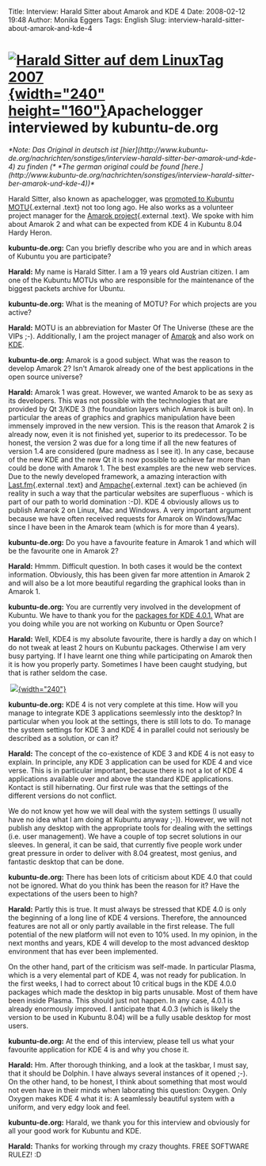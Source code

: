 Title: Interview: Harald Sitter about Amarok and KDE 4
Date: 2008-02-12 19:48
Author: Monika Eggers
Tags: English
Slug: interview-harald-sitter-about-amarok-and-kde-4

[![Harald Sitter auf dem LinuxTag 2007](http://www.kubuntu-de.org/files/bilder/LinuxTag2007_038_0.jpg){width="240" height="160"}](http://www.kubuntu-de.org/bilder/events/linuxtag-2007?page=1&img=7)Apachelogger interviewed by kubuntu-de.org
===============================================================================================================================================================================================================================================


<address>
*Note: Das Original in deutsch ist
[hier](http://www.kubuntu-de.org/nachrichten/sonstiges/interview-harald-sitter-ber-amarok-und-kde-4)
zu finden (* *The german original could be found
[here.](http://www.kubuntu-de.org/nachrichten/sonstiges/interview-harald-sitter-ber-amarok-und-kde-4))*

</address>

Harald Sitter, also known as apachelogger, was [promoted to Kubuntu
MOTU](https://lists.ubuntu.com/archives/ubuntu-devel/2007-November/024826.html "https://lists.ubuntu.com/archives/ubuntu-devel/2007-November/024826.html"){.external
.text} not too long ago. He also works as a volunteer project manager
for the [Amarok
project](http://amarok.kde.org/ "http://amarok.kde.org"){.external
.text}. We spoke with him about Amarok 2 and what can be expected from
KDE 4 in Kubuntu 8.04 Hardy Heron.


**kubuntu-de.org:** Can you briefly describe who you are and in which
areas of Kubuntu you are participate?  

**Harald:** My name is Harald Sitter. I am a 19 years old Austrian
citizen. I am one of the Kubuntu MOTUs who are responsible for the
maintenance of the biggest packets archive for Ubuntu.


**kubuntu-de.org:** What is the meaning of MOTU? For which projects are
you active?  

**Harald:** MOTU is an abbreviation for Master Of The Universe (these
are the VIPs ;-). Additionally, I am the project manager of
[Amarok](http://amarok.kde.org) and also work on
[KDE](http://www.kde.org).


<!--break--><!--break-->

**kubuntu-de.org:** Amarok is a good subject. What was the reason to
develop Amarok 2? Isn't Amarok already one of the best applications in
the open source universe?  

**Harald:** Amarok 1 was great. However, we wanted Amarok to be as sexy
as its developers. This was not possible with the technologies that are
provided by Qt 3/KDE 3 (the foundation layers which Amarok is built on).
In particular the areas of graphics and graphics manipulation have been
immensely improved in the new version. This is the reason that Amarok 2
is already now, even it is not finished yet, superior to its
predecessor. To be honest, the version 2 was due for a long time if all
the new features of version 1.4 are considered (pure madness as I see
it). In any case, because of the new KDE and the new Qt it is now
possible to achieve far more than could be done with Amarok 1. The best
examples are the new web services. Due to the newly developed framework,
a amazing interaction with
[Last.fm](http://www.lastfm.de/ "http://www.lastfm.de"){.external .text}
and [Ampache](http://ampache.org/ "http://ampache.org"){.external .text}
can be achieved (in reality in such a way that the particular websites
are superfluous - which is part of our path to world domination :-D).
KDE 4 obviously allows us to publish Amarok 2 on Linux, Mac and Windows.
A very important argument because we have often received requests for
Amarok on Windows/Mac since I have been in the Amarok team (which is for
more than 4 years).


**kubuntu-de.org:** Do you have a favourite feature in Amarok 1 and
which will be the favourite one in Amarok 2?  

**Harald:** Hmmm. Difficult question. In both cases it would be the
context information. Obviously, this has been given far more attention
in Amarok 2 and will also be a lot more beautiful regarding the
graphical looks than in Amarok 1.


**kubuntu-de.org:** You are currently very involved in the development
of Kubuntu. We have to thank you for the [packages for KDE
4.0.1.](http://www.kubuntu-de.org/nachrichten/software/kde/kde-4-0-1-mit-paketen-f-r-kubuntu-erschienen)
What are you doing while you are not working on Kubuntu or Open Source?  

**Harald:** Well, KDE4 is my absolute favourite, there is hardly a day
on which I do not tweak at least 2 hours on Kubuntu packages. Otherwise
I am very busy partying. If I have learnt one thing while participating
on Amarok then it is how you properly party. Sometimes I have been
caught studying, but that is rather seldom the case.  

 [![](http://www.kubuntu-de.org/files/bilder/LinuxTag2007_039_0.jpg){width="240"}](http://www.kubuntu-de.org/bilder/events/linuxtag-2007?page=1&img=8)


**kubuntu-de.org:** KDE 4 is not very complete at this time. How will
you manage to integrate KDE 3 applications seemlessly into the desktop?
In particular when you look at the settings, there is still lots to do.
To manage the system settings for KDE 3 and KDE 4 in parallel could not
seriously be described as a solution, or can it?  

**Harald:** The concept of the co-existence of KDE 3 and KDE 4 is not
easy to explain. In principle, any KDE 3 application can be used for KDE
4 and vice verse. This is in particular important, because there is not
a lot of KDE 4 applications available over and above the standard KDE
applications. Kontact is still hibernating. Our first rule was that the
settings of the different versions do not conflict.  

We do not know yet how we will deal with the system settings (I usually
have no idea what I am doing at Kubuntu anyway ;-)). However, we will
not publish any desktop with the appropriate tools for dealing with the
settings (i.e. user management). We have a couple of top secret
solutions in our sleeves. In general, it can be said, that currently
five people work under great pressure in order to deliver with 8.04
greatest, most genius, and fantastic desktop that can be done.


**kubuntu-de.org:** There has been lots of criticism about KDE 4.0 that
could not be ignored. What do you think has been the reason for it? Have
the expectations of the users been to high?  

**Harald:** Partly this is true. It must always be stressed that KDE 4.0
is only the beginning of a long line of KDE 4 versions. Therefore, the
announced features are not all or only partly available in the first
release. The full potential of the new platform will not even to 10%
used. In my opinion, in the next months and years, KDE 4 will develop to
the most advanced desktop environment that has ever been implemented.  

On the other hand, part of the criticism was self-made. In particular
Plasma, which is a very elemental part of KDE 4, was not ready for
publication. In the first weeks, I had to correct about 10 critical bugs
in the KDE 4.0.0 packages which made the desktop in big parts unusable.
Most of them have been inside Plasma. This should just not happen. In
any case, 4.0.1 is already enormously improved. I anticipate that 4.0.3
(which is likely the version to be used in Kubuntu 8.04) will be a fully
usable desktop for most users.


**kubuntu-de.org:** At the end of this interview, please tell us what
your favourite application for KDE 4 is and why you chose it.  

**Harald:** Hm. After thorough thinking, and a look at the taskbar, I
must say, that it should be Dolphin. I have always several instances of
it opened ;-). On the other hand, to be honest, I think about something
that most would not even have in their minds when laborating this
question: Oxygen. Only Oxygen makes KDE 4 what it is: A seamlessly
beautiful system with a uniform, and very edgy look and feel.


**kubuntu-de.org:** Harald, we thank you for this interview and
obviously for all your good work for Kubuntu and KDE.  

**Harald:** Thanks for working through my crazy thoughts. FREE SOFTWARE
RULEZ! :D



